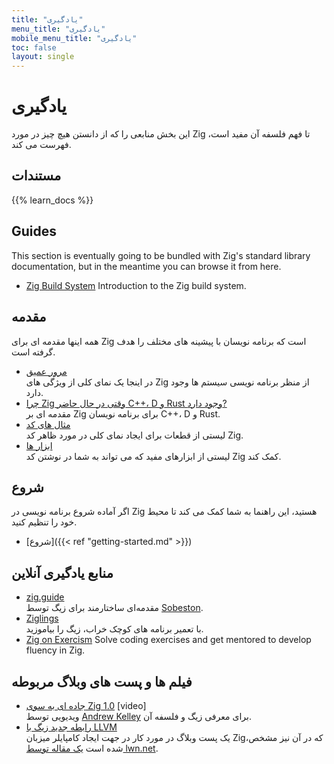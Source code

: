 ```yaml
---
title: "یادگیری"
menu_title: "یادگیری"
mobile_menu_title: "یادگیری"
toc: false
layout: single
---
```


# یادگیری

این بخش منابعی را که از دانستن هیچ چیز در مورد Zig تا فهم فلسفه آن مفید است، فهرست می کند.

## مستندات

{{% learn_docs %}}

## Guides
This section is eventually going to be bundled with Zig's standard library documentation, but
in the meantime you can browse it from here.

- [Zig Build System](build-system/)
Introduction to the Zig build system.

## مقدمه

همه اینها مقدمه ای برای Zig است که برنامه نویسان با پیشینه های مختلف را هدف گرفته است.

-   [مرور عمیق](overview/)  
    در اینجا یک نمای کلی از ویژگی های Zig از منظر برنامه نویسی سیستم ها وجود دارد.
-   [چرا Zig وقتی در حال حاضر C++، D و Rust وجود دارد?](why_zig_rust_d_cpp/)  
    مقدمه ای بر Zig برای برنامه نویسان C++، D و Rust.
-   [مثال های کد](samples/)  
    لیستی از قطعات برای ایجاد نمای کلی در مورد ظاهر کد Zig.
-   [ابزار ها](tools/)  
    لیستی از ابزارهای مفید که می تواند به شما در نوشتن کد Zig کمک کند.

## شروع

اگر آماده شروع برنامه نویسی در Zig هستید، این راهنما به شما کمک می کند تا محیط خود را تنظیم کنید.

-   [شروع]({{< ref "getting-started.md" >}})

## منابع یادگیری آنلاین

-   [zig.guide](https://zig.guide)  
    مقدمه‌ای ساختارمند برای زیگ توسط [Sobeston](https://github.com/sobeston).
-   [Ziglings](https://ziglings.org)  
    با تعمیر برنامه های کوچک خراب، زیگ را بیاموزید.
-   [Zig on Exercism](https://exercism.org/tracks/zig)
Solve coding exercises and get mentored to develop fluency in Zig.

## فیلم ها و پست های وبلاگ مربوطه

-   [جاده ای به سوی Zig 1.0](https://www.youtube.com/watch?v=Gv2I7qTux7g) [video]  
    ویدیویی توسط [Andrew Kelley](https://andrewkelley.me) برای معرفی زیگ و فلسفه آن.
-   [رابطه جدید زیگ با LLVM](https://kristoff.it/blog/zig-new-relationship-llvm/)  
    یک پست وبلاگ در مورد کار در جهت ایجاد کامپایلر میزبان Zig،که در آن نیز مشخص شده است [یک مقاله توسط lwn.net](https://lwn.net/Articles/833400/).
